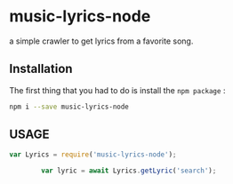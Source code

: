 # music-lyrics-node
 a simple crawler to get lyrics from a favorite song.

## Installation

The first thing that you had to do is install the `npm package` :

```bash
npm i --save music-lyrics-node
```

## USAGE

```javascript
var Lyrics = require('music-lyrics-node');

        var lyric = await Lyrics.getLyric('search');



```
